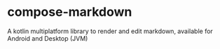 # compose-markdown
A kotlin multiplatform library to render and edit markdown, available for Android and Desktop (JVM)
